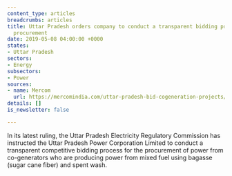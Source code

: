 ```yaml
---
content_type: articles
breadcrumbs: articles
title: Uttar Pradesh orders company to conduct a transparent bidding process for power
  procurement
date: 2019-05-08 04:00:00 +0000
states:
- Uttar Pradesh
sectors:
- Energy
subsectors:
- Power
sources:
- name: Mercom
  url: https://mercomindia.com/uttar-pradesh-bid-cogeneration-projects/
details: []
is_newsletter: false

---
```

In its latest ruling, the Uttar Pradesh Electricity Regulatory Commission has instructed the Uttar Pradesh Power Corporation Limited to conduct a transparent competitive bidding process for the procurement of power from co-generators who are producing power from mixed fuel using bagasse (sugar cane fiber) and spent wash.
